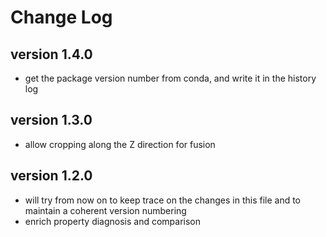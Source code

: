 # Change Log

## version 1.4.0

- get the package version number from conda, and write it in the history log

## version 1.3.0

- allow cropping along the Z direction for fusion

## version 1.2.0

- will try from now on to keep trace on the changes in this file and
to maintain a coherent version numbering
- enrich property diagnosis and comparison
